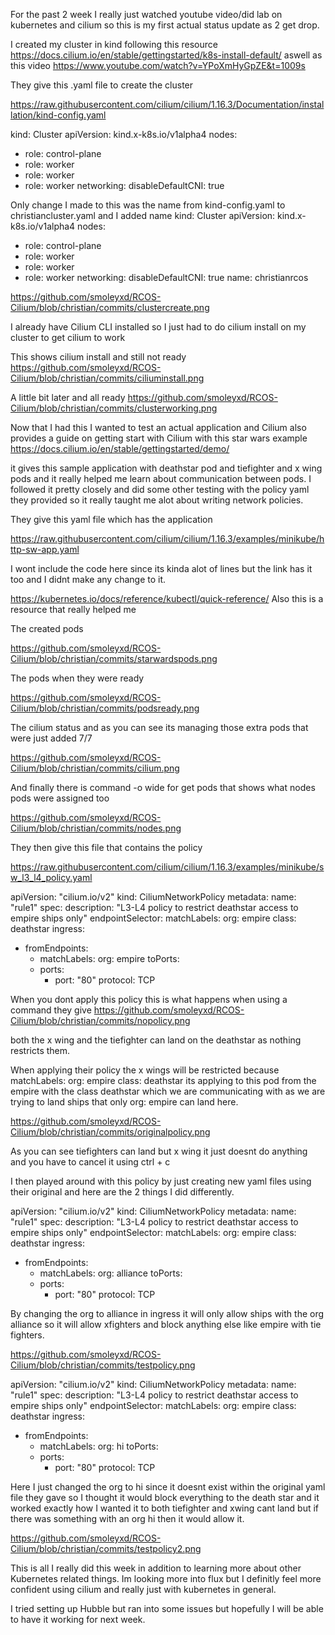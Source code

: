 For the past 2 week I really just watched youtube video/did lab on kubernetes and cilium so this is my first actual status update as 2 get drop.

I created my cluster in kind following this resource https://docs.cilium.io/en/stable/gettingstarted/k8s-install-default/ aswell as this video https://www.youtube.com/watch?v=YPoXmHyGpZE&t=1009s

They give this .yaml file to create the cluster

https://raw.githubusercontent.com/cilium/cilium/1.16.3/Documentation/installation/kind-config.yaml

kind: Cluster
apiVersion: kind.x-k8s.io/v1alpha4
nodes:
- role: control-plane
- role: worker
- role: worker
- role: worker
networking:
  disableDefaultCNI: true

Only change I made to this was the name from kind-config.yaml to christiancluster.yaml and I added name
kind: Cluster
apiVersion: kind.x-k8s.io/v1alpha4
nodes:
- role: control-plane
- role: worker
- role: worker
- role: worker
networking:
  disableDefaultCNI: true
name: christianrcos

https://github.com/smoleyxd/RCOS-Cilium/blob/christian/commits/clustercreate.png

I already have Cilium CLI installed so I just had to do cilium install on my cluster to get cilium to work

This shows cilium install and still not ready
https://github.com/smoleyxd/RCOS-Cilium/blob/christian/commits/ciliuminstall.png

A little bit later and all ready
https://github.com/smoleyxd/RCOS-Cilium/blob/christian/commits/clusterworking.png

Now that I had this I wanted to test an actual application and Cilium also provides a guide on getting start with Cilium with this star wars example https://docs.cilium.io/en/stable/gettingstarted/demo/

it gives this sample application with deathstar pod and tiefighter and x wing pods and it really helped me learn about communication between pods. I followed it pretty closely and did some other testing with the policy yaml they provided so it really taught me alot about writing network policies.

They give this yaml file which has the application

https://raw.githubusercontent.com/cilium/cilium/1.16.3/examples/minikube/http-sw-app.yaml

I wont include the code here since its kinda alot of lines but the link has it too and I didnt make any change to it.

https://kubernetes.io/docs/reference/kubectl/quick-reference/ Also this is a resource that really helped me

The created pods

https://github.com/smoleyxd/RCOS-Cilium/blob/christian/commits/starwardspods.png

The pods when they were ready

https://github.com/smoleyxd/RCOS-Cilium/blob/christian/commits/podsready.png

The cilium status and as you can see its managing those extra pods that were just added 7/7

https://github.com/smoleyxd/RCOS-Cilium/blob/christian/commits/cilium.png

And finally there is command -o wide for get pods that shows what nodes pods were assigned too

https://github.com/smoleyxd/RCOS-Cilium/blob/christian/commits/nodes.png

They then give this file that contains the policy

https://raw.githubusercontent.com/cilium/cilium/1.16.3/examples/minikube/sw_l3_l4_policy.yaml 

apiVersion: "cilium.io/v2"
kind: CiliumNetworkPolicy
metadata:
  name: "rule1"
spec:
  description: "L3-L4 policy to restrict deathstar access to empire ships only"
  endpointSelector:
    matchLabels:
      org: empire
      class: deathstar
  ingress:
  - fromEndpoints:
    - matchLabels:
        org: empire
    toPorts:
    - ports:
      - port: "80"
        protocol: TCP

When you dont apply this policy this is what happens when using a command they give
https://github.com/smoleyxd/RCOS-Cilium/blob/christian/commits/nopolicy.png

both the x wing and the tiefighter can land on the deathstar as nothing restricts them.

When applying their policy the x wings will be restricted because matchLabels: org: empire class: deathstar its applying to this pod from the empire with the class deathstar which we are communicating with as we are trying to land ships that only org: empire can land here.

https://github.com/smoleyxd/RCOS-Cilium/blob/christian/commits/originalpolicy.png

As you can see tiefighters can land but x wing it just doesnt do anything and you have to cancel it using ctrl + c

I then played around with this policy by just creating new yaml files using their original and here are the 2 things I did differently.

apiVersion: "cilium.io/v2"
kind: CiliumNetworkPolicy
metadata:
  name: "rule1"
spec:
  description: "L3-L4 policy to restrict deathstar access to empire ships only"
  endpointSelector:
    matchLabels:
      org: empire
      class: deathstar
  ingress:
  - fromEndpoints:
    - matchLabels:
        org: alliance
    toPorts:
    - ports:
      - port: "80"
        protocol: TCP
        
By changing the org to alliance in ingress it will only allow ships with the org alliance so it will allow xfighters and block anything else like empire with tie fighters.

https://github.com/smoleyxd/RCOS-Cilium/blob/christian/commits/testpolicy.png

apiVersion: "cilium.io/v2"
kind: CiliumNetworkPolicy
metadata:
  name: "rule1"
spec:
  description: "L3-L4 policy to restrict deathstar access to empire ships only"
  endpointSelector:
    matchLabels:
      org: empire
      class: deathstar
  ingress:
  - fromEndpoints:
    - matchLabels:
        org: hi
    toPorts:
    - ports:
      - port: "80"
        protocol: TCP

Here I just changed the org to hi since it doesnt exist within the original yaml file they gave so I thought it would block everything to the death star and it worked exactly how I wanted it to both tiefighter and xwing cant land but if there was something with an org hi then it would allow it.

https://github.com/smoleyxd/RCOS-Cilium/blob/christian/commits/testpolicy2.png

This is all I really did this week in addition to learning more about other Kubernetes related things. Im looking more into flux but I definitly feel more confident using cilium and really just with kubernetes in general.

I tried setting up Hubble but ran into some issues but hopefully I will be able to have it working for next week. 
